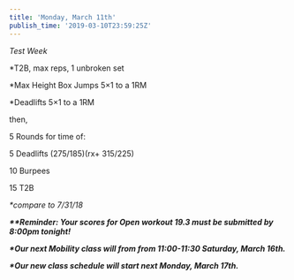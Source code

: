 ```yaml
---
title: 'Monday, March 11th'
publish_time: '2019-03-10T23:59:25Z'
---
```


*Test Week*

\*T2B, max reps, 1 unbroken set

\*Max Height Box Jumps 5×1 to a 1RM

\*Deadlifts 5×1 to a 1RM

then,

5 Rounds for time of:

5 Deadlifts (275/185)(rx+ 315/225)

10 Burpees

15 T2B

*\*compare to 7/31/18*

***\*\*Reminder: Your scores for Open workout 19.3 must be submitted by
8:00pm tonight!***

***\*Our next Mobility class will from from 11:00-11:30 Saturday, March
16th.***

***\*Our new class schedule will start next Monday, March 17th.***
